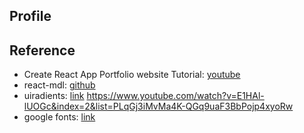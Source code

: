 ## Profile

## Reference
- Create React App Portfolio website Tutorial: [youtube](https://www.youtube.com/watch?v=9AboneIxeM8)
- react-mdl: [github](https://tleunen.github.io/react-mdl/)
- uiradients: [link](https://uigradients.com/#IbizaSunset)
https://www.youtube.com/watch?v=E1HAl-lUOGc&index=2&list=PLqGj3iMvMa4K-QGq9uaF3BbPojp4xyoRw
- google fonts: [link](https://fonts.google.com)
